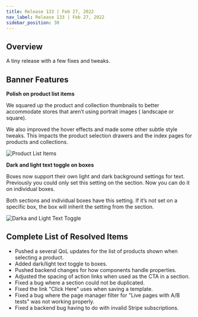```yaml
---
title: Release 133 | Feb 27, 2022
nav_label: Release 133 | Feb 27, 2022
sidebar_position: 30
---
```


## Overview

A tiny release with a few fixes and tweaks.

## Banner Features

**Polish on product list items**

We squared up the product and collection thumbnails to better accommodate stores that aren’t using portrait images (
landscape or square).

We also improved the hover effects and made some other subtle style tweaks. This impacts the product selection drawers
and the index pages for products and collections.

![Product List Items](/assets/studio/Screen_Shot_2022-02-24_at_12.45.30_PM.png)

**Dark and light text toggle on boxes**

Boxes now support their own light and dark background settings for text. Previously you could only set this setting on
the section. Now you can do it on individual boxes.

Both sections and individual boxes have this setting. If it’s not set on a specific box, the box will inherit the
setting from the section.

![Darka and Light Text Toggle](/assets/studio/Screen_Shot_2022-02-24_at_12.58.27_PM.png) 

## Complete List of Resolved Items

* Pushed a several QoL updates for the list of products shown when selecting a product.
* Added dark/light text toggle to boxes.
* Pushed backend changes for how components handle properties.
* Adjusted the spacing of action links when used as the CTA in a section.
* Fixed a bug where a section could not be duplicated.
* Fixed the link "Click Here" uses when saving a template.
* Fixed a bug where the page manager filter for "Live pages with A/B tests" was not working properly.
* Fixed a backend bug having to do with invalid Stripe subscriptions.

